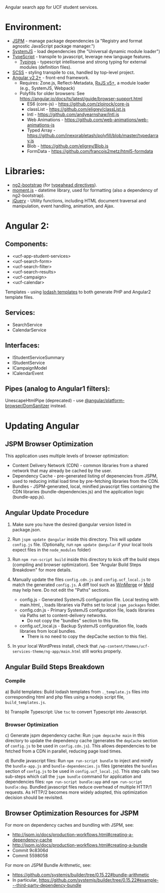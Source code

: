 Angular search app for UCF student services.

# Environment:
- [JSPM](http://jspm.io/) - manage package dependencies (a "Registry and format agnostic JavaScript package manager.")
- [SystemJS](https://github.com/systemjs/systemjs) - load dependencies (the "Universal dynamic module loader")
- [TypeScript](https://www.typescriptlang.org/) - transpile to javascript, leverage new language features.
    - [Typings](https://github.com/typings/typings) - typescript intellisense and strong typing for external modules (definition files).
- [SCSS](http://sass-lang.com/) - styling transpile to css, handled by top-level project.
- [Angular v2.2+](https://angular.io/) - front-end framework.
    - Requires: Zone.js, Reflect-Metadata, [RxJS v5+](https://github.com/ReactiveX/rxjs/), a module loader (e.g., SystemJS, Webpack)
    - Polyfills for older browsers:
        See https://angular.io/docs/ts/latest/guide/browser-support.html
        - ES6 (core-js) - https://github.com/zloirock/core-js
        - classList - https://github.com/eligrey/classList.js
        - Intl - https://github.com/andyearnshaw/Intl.js
        - Web Animations - https://github.com/web-animations/web-animations-js
        - Typed Array - https://github.com/inexorabletash/polyfill/blob/master/typedarray.js
        - Blob - https://github.com/eligrey/Blob.js
        - FormData - https://github.com/francois2metz/html5-formdata

# Libraries:
- [ng2-bootstrap](https://github.com/valor-software/ng2-bootstrap) (for [typeahead directives](http://valor-software.com/ng2-bootstrap/#/typeahead)).
- [moment.js](http://www.momentjs.com/) - datetime library, used for formatting (also a dependency of ng2-bootstrap).
- [jQuery](http://jquery.com/) - Utility functions, including HTML document traversal and manipulation, event handling, animation, and Ajax.

# Angular 2:
## Components:
- &lt;ucf-app-student-services&gt;
- &lt;ucf-search-form&gt;
- &lt;ucf-search-filter&gt;
- &lt;ucf-search-results&gt;
- &lt;ucf-campaign&gt;
- &lt;ucf-calendar&gt;

Templates - using [lodash templates](https://lodash.com/docs#template) to both generate PHP and Angular2 template files.

## Services:
- SearchService
- CalendarService

## Interfaces:
- IStudentServiceSummary
- IStudentService
- ICampaignModel
- ICalendarEvent

## Pipes (analog to Angular1 filters):
UnescapeHtmlPipe (deprecated) - use [@angular/platform-browser/DomSanitzer](https://angular.io/docs/ts/latest/api/platform-browser/index/DomSanitizer-class.html) instead.

# Updating Angular

## JSPM Browser Optimization

This application uses multiple levels of browser optimization:
- Content Delivery Network (CDN) - common libraries from a shared network that may already be cached by the user.
- Dependency Cache - pre-generated listing of depenencies from JSPM, used to reducing initial load time by pre-fetching libraries from the CDN.
- Bundles - JSPM-generated, local, minified javascript files containing the CDN libraries (bundle-dependencies.js) and the application logic (bundle-app.js).


## Angular Update Procedure

1) Make sure you have the desired @angular version listed in package.json.

2) Run `jspm update @angular` inside this directory.  This will update `config.js` file. (Optionally, run `npm update @angular` if your local tools expect files in the `node_modules` folder)

3) Run `npm run-script build` inside this directory to kick off the build steps (compiling and browser optimization).  See "Angular Build Steps Breakdown" for more details.

4) Manually update the files `config.cdn.js` and `config.ucf_local.js` to match the generated `config.js`. A diff tool such as [WinMerge](http://winmerge.org/) or [Meld](http://meldmerge.org/) may help here. Do not edit the "Paths" sections.
   - config.js - Generated SystemJS configuration file. Local testing with main.html, , loads libraries via Paths set to local `jspm_packages` folder.
   - config.cdn.js - Primary SystemJS configuration file, loads libraries via Paths set to content-delivery networks.
      - Do not copy the "bundles" section to this file.
   - config.ucf_local.js - Backup SystemJS configuration file, loads libraries from local bundles.
      - There is no need to copy the depCache section to this file).

5) In your local WordPress install, check that `/wp-content/themes/ucf-services-theme/ng-app/main.html` still works properly.


## Angular Build Steps Breakdown

### Compile
a) Build templates: Build lodash templates from `._template.js` files into corresponding html and php files using a nodejs script file, `build_templates.js`.

b) Transpile Typescript: Use `tsc` to convert Typescript into Javascript.

### Browser Optimization
c) Generate jspm dependency cache: Run `jspm depcache main` in this directory to update the dependency cache (generates the `depCache` section of `config.js` to be used in `config.cdn.js`). This allows dependencies to be fetched from a CDN in parallel, reducing page load times.

d) Bundle javascript  files: Run `npm run-script bundle` to inject and minify the `bundle-app.js` and `bundle-dependencies.js` files (generates the `bundles` section of `config.js` to be used in `config.ucf_local.js`).  This step calls two sub-steps which call the `jspm bundle` command for application and dependencies files: `npm run-script bundle:app` and `npm run-script bundle:dep`.  Bundled javascript files reduce overhead of multiple HTTP/1 requests. As HTTP/2 becomes more widely adopted, this optimization decision should be revisited.


## Browser Optimization Resources for JSPM
For more on dependency caches and bundling with JSPM, see:
- http://jspm.io/docs/production-workflows.html#creating-a-dependency-cache
- http://jspm.io/docs/production-workflows.html#creating-a-bundle
- Commit 9c8306d
- Commit 5598058

For more on JSPM Bundle Arithmetic, see:
- https://github.com/systemjs/builder/tree/0.15.22#bundle-arithmetic
- In particular, https://github.com/systemjs/builder/tree/0.15.22#example---third-party-dependency-bundle
